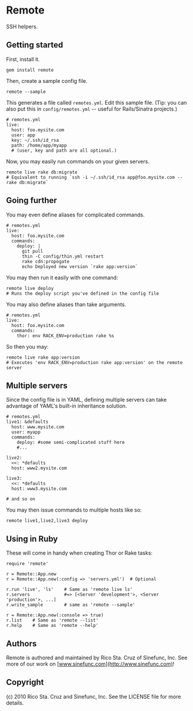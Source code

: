 Remote
======

SSH helpers.

Getting started
---------------

First, install it.

    gem install remote

Then, create a sample config file.

    remote --sample

This generates a file called `remotes.yml`. Edit this sample file. (Tip: you can also put this in `config/remotes.yml` -- useful for Rails/Sinatra projects.)

    # remotes.yml
    live:
      host: foo.mysite.com
      user: app
      key: ~/.ssh/id_rsa
      path: /home/app/myapp
      # (user, key and path are all optional.)

Now, you may easily run commands on your given servers.

    remote live rake db:migrate
    # Equivalent to running `ssh -i ~/.ssh/id_rsa app@foo.mysite.com -- rake db:migrate`

Going further
-------------

You may even define aliases for complicated commands.

    # remotes.yml
    live:
      host: foo.mysite.com
      commands:
        deploy: |
          git pull
          thin -C config/thin.yml restart
          rake cdn:propogate
          echo Deployed new version `rake app:version`

You may then run it easily with one command:

    remote live deploy
    # Runs the deploy script you've defined in the config file

You may also define aliases than take arguments.

    # remotes.yml
    live:
      host: foo.mysite.com
      commands:
        thor: env RACK_ENV=production rake %s

So then you may:

    remote live rake app:version 
    # Executes 'env RACK_ENV=production rake app:version' on the remote server
     
Multiple servers
----------------

Since the config file is in YAML, defining multiple servers can take
advantage of YAML's built-in inheritance solution.

    # remotes.yml
    live1: &defaults
      host: www.mysite.com
      user: myapp
      commands:
        deploy: #some semi-complicated stuff here
        #...

    live2:
      <<: *defaults
      host: www2.mysite.com

    live3:
      <<: *defaults
      host: www3.mysite.com

    # and so on

You may then issue commands to multiple hosts like so:

    remote live1,live2,live3 deploy

Using in Ruby
-------------

These will come in handy when creating Thor or Rake tasks:

    require 'remote'

    r = Remote::App.new
    r = Remote::App.new(:config => 'servers.yml')  # Optional

    r.run 'live', 'ls'    # Same as 'remote live ls'
    r.servers             #=> [<Server 'development'>, <Server 'production'>, ...]
    r.write_sample        # same as 'remote --sample'

    r = Remote::App.new(:console => true)
    r.list    # Same as 'remote --list'
    r.help    # Same as 'remote --help'

Authors
-------

Remote is authored and maintained by Rico Sta. Cruz of Sinefunc, Inc.
See more of our work on [www.sinefunc.com](http://www.sinefunc.com)!

Copyright
---------

(c) 2010 Rico Sta. Cruz and Sinefunc, Inc. See the LICENSE file for more details.
